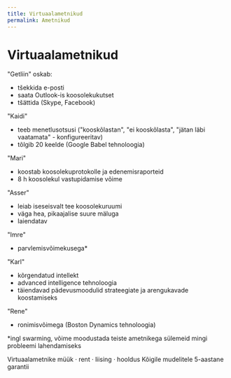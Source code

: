 ```yaml
---
title: Virtuaalametnikud
permalink: Ametnikud
---
```


# Virtuaalametnikud

"Getliin"
oskab:
- tšekkida e-posti
- saata Outlook-is koosolekukutset
- tšättida (Skype, Facebook)

"Kaidi"
- teeb menetlusotsusi ("kooskõlastan", "ei kooskõlasta", "jätan läbi vaatamata" - konfigureeritav)
- tõlgib 20 keelde (Google Babel tehnoloogia)

"Mari"
- koostab koosolekuprotokolle ja edenemisraporteid
- 8 h koosolekul vastupidamise võime

"Asser"
- leiab iseseisvalt tee koosolekuruumi
- väga hea, pikaajalise suure mäluga
- laiendatav

"Imre"
- parvlemisvõimekusega*

"Karl"
- kõrgendatud intellekt
- advanced intelligence tehnoloogia
- täiendavad pädevusmoodulid strateegiate ja arengukavade koostamiseks

"Rene"
- ronimisvõimega (Boston Dynamics tehnoloogia)

*ingl swarming, võime moodustada teiste ametnikega sülemeid mingi probleemi lahendamiseks

Virtuaalametnike müük · rent · liising · hooldus
Kõigile mudelitele 5-aastane garantii